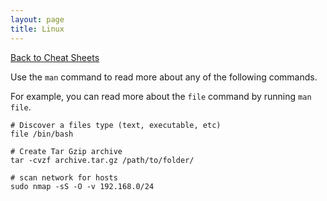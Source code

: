 ```yaml
---
layout: page
title: Linux
---
```

[Back to Cheat Sheets](/resources/cheat-sheets/)

Use the `man` command to read more about any of the following commands.

For example, you can read more about the `file` command by running `man file`.


``` shell
# Discover a files type (text, executable, etc)
file /bin/bash

# Create Tar Gzip archive
tar -cvzf archive.tar.gz /path/to/folder/

# scan network for hosts
sudo nmap -sS -O -v 192.168.0/24
```
